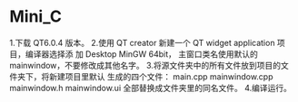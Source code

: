 # Mini_C
1.下载 QT6.0.4 版本。
2.使用 QT creator 新建一个 QT widget application 项目，编译器选择添
加 Desktop MinGW 64bit，
主窗口类名使用默认的 mainwindow，不要修改成其他名字。
3.将源文件夹中的所有文件放到项目的文件夹下，将新建项目里默认
生成的四个文件：
main.cpp 
mainwindow.cpp
mainwindow.h
mainwindow.ui
全部替换成文件夹里的同名文件。
4.编译运行。

